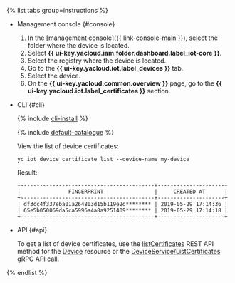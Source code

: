 {% list tabs group=instructions %}

- Management console {#console}

   1. In the [management console]({{ link-console-main }}), select the folder where the device is located.
   1. Select **{{ ui-key.yacloud.iam.folder.dashboard.label_iot-core }}**.
   1. Select the registry where the device is located.
   1. Go to the **{{ ui-key.yacloud.iot.label_devices }}** tab.
   1. Select the device.
   1. On the **{{ ui-key.yacloud.common.overview }}** page, go to the **{{ ui-key.yacloud.iot.label_certificates }}** section.

- CLI {#cli}

   {% include [cli-install](../cli-install.md) %}

   {% include [default-catalogue](../default-catalogue.md) %}

   View the list of device certificates:

   ```
   yc iot device certificate list --device-name my-device
   ```

   Result:

   ```
   +------------------------------------------+---------------------+
   |               FINGERPRINT                |     CREATED AT      |
   +------------------------------------------+---------------------+
   | df3cc4f337eba01a264803d15b119e2d******** | 2019-05-29 17:14:36 |
   | 65e5b050069da5ca5996a4a8a9251409******** | 2019-05-29 17:14:18 |
   +------------------------------------------+---------------------+
   ```

- API {#api}

   To get a list of device certificates, use the [listCertificates](../../iot-core/api-ref/Device/listCertificates.md) REST API method for the [Device](../../iot-core/api-ref/Device/index.md) resource or the [DeviceService/ListCertificates](../../iot-core/api-ref/grpc/device_service.md#ListCertificates) gRPC API call.

{% endlist %}